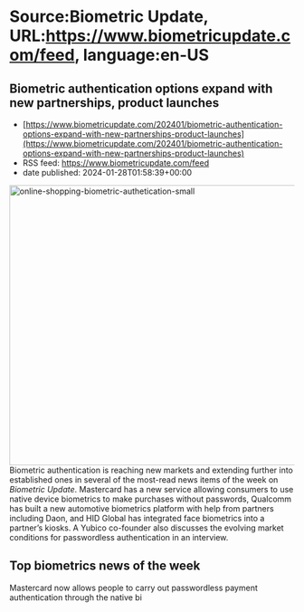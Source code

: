 # Source:Biometric Update, URL:https://www.biometricupdate.com/feed, language:en-US

## Biometric authentication options expand with new partnerships, product launches
 - [https://www.biometricupdate.com/202401/biometric-authentication-options-expand-with-new-partnerships-product-launches](https://www.biometricupdate.com/202401/biometric-authentication-options-expand-with-new-partnerships-product-launches)
 - RSS feed: https://www.biometricupdate.com/feed
 - date published: 2024-01-28T01:58:39+00:00

<img alt="online-shopping-biometric-authetication-small" class="attachment-post-thumbnail size-post-thumbnail wp-post-image" height="495" src="https://d1sr9z1pdl3mb7.cloudfront.net/wp-content/uploads/2021/04/03132543/46BCFF71-1A95-432B-A8E3-053985110F06.jpeg" width="800" />
		Biometric authentication is reaching new markets and extending further into established ones in several of the most-read news items of the week on <em>Biometric Update</em>. Mastercard has a new service allowing consumers to use native device biometrics to make purchases without passwords, Qualcomm has built a new automotive biometrics platform with help from partners including Daon, and HID Global has integrated face biometrics into a partner’s kiosks. A Yubico co-founder also discusses the evolving market conditions for passwordless authentication in an interview.
<h2>Top biometrics news of the week</h2>
Mastercard now allows people to carry out passwordless payment authentication through the native bi

